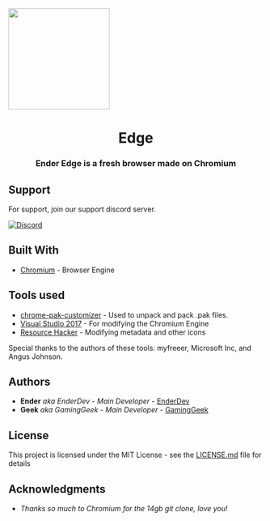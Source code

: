 <img src="https://bot.ender.site/img/ender_edge_icon.png" data-canonical-src="https://bot.ender.site/img/ender_edge_icon.png" width="200" height="200" align="center"/>

<h1 align="center">Edge</h1>
<h3 align="center">Ender Edge is a fresh browser made on Chromium</h3>

## Support

For support, join our support discord server.

[![Discord](https://discordapp.com/api/guilds/525056817399726102/widget.png?style=banner2)](https://discordbots.org/servers/525056817399726102)

## Built With

* [Chromium](https://chromium.org) - Browser Engine

## Tools used

* [chrome-pak-customizer](https://github.com/myfreeer/chrome-pak-customizer) - Used to unpack and pack .pak files.
* [Visual Studio 2017](https://visualstudio.microsoft.com/downloads/#js-downloads-search) - For modifying the Chromium Engine
* [Resource Hacker](http://www.angusj.com/resourcehacker/) - Modifying metadata and other icons

Special thanks to the authors of these tools: myfreeer, Microsoft Inc, and Angus Johnson.

## Authors

* **Ender** *aka EnderDev* - *Main Developer* - [EnderDev](https://github.com/EnderDev)
* **Geek** *aka GamingGeek* - *Main Developer* - [GamingGeek](https://github.com/GamingGeek)

## License

This project is licensed under the MIT License - see the [LICENSE.md](LICENSE.md) file for details

## Acknowledgments

* *Thanks so much to Chromium for the 14gb git clone, love you!*

